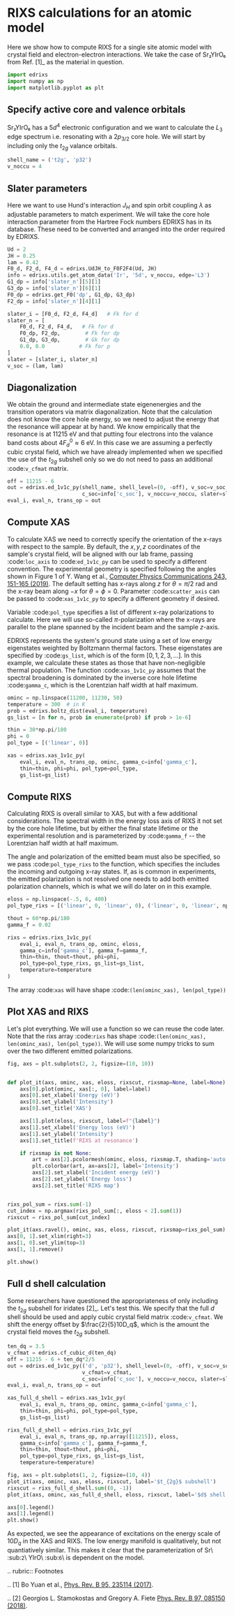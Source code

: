 # RIXS calculations for an atomic model
Here we show how to compute RIXS for a single site atomic model with crystal
field and electron-electron interactions. We take the case of
Sr₂YIrO₆ from Ref. [1]_ as the material in question.

```python
import edrixs
import numpy as np
import matplotlib.pyplot as plt
```

## Specify active core and valence orbitals
Sr₂YIrO₆  has a $5d^4$ electronic configuration and
we want to calculate the $L_3$ edge spectrum i.e. resonating with a
$2p_{3/2}$ core hole. We will start by including only the
$t_{2g}$ valance orbitals.

```python
shell_name = ('t2g', 'p32')
v_noccu = 4
```

## Slater parameters
Here we want to use Hund's interaction
$J_H$ and spin orbit coupling $\lambda$ as adjustable parameters
to match experiment. We will take
the core hole interaction parameter from the Hartree Fock numbers EDRIXS has
in its database. These need to be converted and arranged into the order
required by EDRIXS.




```python
Ud = 2
JH = 0.25
lam = 0.42
F0_d, F2_d, F4_d = edrixs.UdJH_to_F0F2F4(Ud, JH)
info = edrixs.utils.get_atom_data('Ir', '5d', v_noccu, edge='L3')
G1_dp = info['slater_n'][5][1]
G3_dp = info['slater_n'][6][1]
F0_dp = edrixs.get_F0('dp', G1_dp, G3_dp)
F2_dp = info['slater_n'][4][1]

slater_i = [F0_d, F2_d, F4_d]   # Fk for d
slater_n = [
    F0_d, F2_d, F4_d,   # Fk for d
    F0_dp, F2_dp,        # Fk for dp
    G1_dp, G3_dp,        # Gk for dp
    0.0, 0.0           # Fk for p
]
slater = [slater_i, slater_n]
v_soc = (lam, lam)
```

## Diagonalization
We obtain the ground and intermediate state eigenenergies and the transition
operators via matrix diagonalization. Note that the calculation does not know
the core hole energy, so we need to adjust the energy that the resonance will
appear at by hand. We know empirically that the resonance is at 11215 eV
and that putting four electrons into the valance band costs about
$4 F^0_d\approx6$ eV. In this case
we are assuming a perfectly cubic crystal field, which we have already
implemented when we specified the use of the $t_{2g}$ subshell only
so we do not need to pass an additional :code:`v_cfmat` matrix.




```python
off = 11215 - 6
out = edrixs.ed_1v1c_py(shell_name, shell_level=(0, -off), v_soc=v_soc,
                        c_soc=info['c_soc'], v_noccu=v_noccu, slater=slater)
eval_i, eval_n, trans_op = out
```

## Compute XAS
To calculate XAS we need to correctly specify the orientation of the x-rays
with respect to the sample. By default, the $x, y, z$ coordinates
of the sample's crystal field, will be aligned with our lab frame, passing
:code:`loc_axis` to :code:`ed_1v1c_py` can be used to specify a different
convention. The experimental geometry is specified following the angles
shown in Figure 1 of Y. Wang et al.,
[Computer Physics Communications 243, 151-165 (2019)](https://doi.org/10.1016/j.cpc.2019.04.018). The default
setting has x-rays along $z$ for $\theta=\pi/2$ rad
and the x-ray beam along $-x$ for
$\theta=\phi=0$. Parameter :code:`scatter_axis` can be passed to
:code:`xas_1v1c_py` to specify a different geometry if desired.

Variable :code:`pol_type` specifies a list of different x-ray
polarizations to calculate. Here we will use so-called $\pi$-polarization
where the x-rays are parallel to the plane spanned by the incident
beam and the sample $z$-axis.

EDRIXS represents the system's ground state using a set of
low energy eigenstates weighted by Boltzmann thermal factors.
These eigenstates are specified by :code:`gs_list`,
which is of the form $[0, 1, 2, 3, \dots]$. In this example, we
calculate these states as those that have non-negligible thermal
population. The function :code:`xas_1v1c_py` assumes that the spectral
broadening is dominated by the inverse core hole lifetime :code:`gamma_c`,
which is the Lorentzian half width at half maximum.




```python
ominc = np.linspace(11200, 11230, 50)
temperature = 300  # in K
prob = edrixs.boltz_dist(eval_i, temperature)
gs_list = [n for n, prob in enumerate(prob) if prob > 1e-6]

thin = 30*np.pi/180
phi = 0
pol_type = [('linear', 0)]

xas = edrixs.xas_1v1c_py(
    eval_i, eval_n, trans_op, ominc, gamma_c=info['gamma_c'],
    thin=thin, phi=phi, pol_type=pol_type,
    gs_list=gs_list)
```

## Compute RIXS
Calculating RIXS is overall similar to XAS, but with a few additional
considerations. The spectral width in the energy loss axis of RIXS it
not set by the core hole lifetime, but by either the final state lifetime
or the experimental resolution and is parameterized by :code:`gamma_f`
-- the Lorentzian half width at half maximum.

The angle and polarization of the emitted beam must also be specified, so
we pass :code:`pol_type_rixs` to the function, which specifies the
includes the incoming and outgoing x-ray states. If, as is common in
experiments, the emitted polarization is not resolved
one needs to add both emitted polarization channels, which is what we will
do later on in this example.




```python
eloss = np.linspace(-.5, 6, 400)
pol_type_rixs = [('linear', 0, 'linear', 0), ('linear', 0, 'linear', np.pi/2)]

thout = 60*np.pi/180
gamma_f = 0.02

rixs = edrixs.rixs_1v1c_py(
    eval_i, eval_n, trans_op, ominc, eloss,
    gamma_c=info['gamma_c'], gamma_f=gamma_f,
    thin=thin, thout=thout, phi=phi,
    pol_type=pol_type_rixs, gs_list=gs_list,
    temperature=temperature
)
```

The array :code:`xas` will have shape
:code:`(len(ominc_xas), len(pol_type))`



## Plot XAS and RIXS
Let's plot everything. We will use a function so we can reuse the code later.
Note that the rixs array :code:`rixs` has shape
:code:`(len(ominc_xas), len(ominc_xas), len(pol_type))`. We will use some numpy
tricks to sum over the two different emitted polarizations.




```python
fig, axs = plt.subplots(2, 2, figsize=(10, 10))


def plot_it(axs, ominc, xas, eloss, rixscut, rixsmap=None, label=None):
    axs[0].plot(ominc, xas[:, 0], label=label)
    axs[0].set_xlabel('Energy (eV)')
    axs[0].set_ylabel('Intensity')
    axs[0].set_title('XAS')

    axs[1].plot(eloss, rixscut, label=f"{label}")
    axs[1].set_xlabel('Energy loss (eV)')
    axs[1].set_ylabel('Intensity')
    axs[1].set_title(f'RIXS at resonance')

    if rixsmap is not None:
        art = axs[2].pcolormesh(ominc, eloss, rixsmap.T, shading='auto')
        plt.colorbar(art, ax=axs[2], label='Intensity')
        axs[2].set_xlabel('Incident energy (eV)')
        axs[2].set_ylabel('Energy loss')
        axs[2].set_title('RIXS map')


rixs_pol_sum = rixs.sum(-1)
cut_index = np.argmax(rixs_pol_sum[:, eloss < 2].sum(1))
rixscut = rixs_pol_sum[cut_index]

plot_it(axs.ravel(), ominc, xas, eloss, rixscut, rixsmap=rixs_pol_sum)
axs[0, 1].set_xlim(right=3)
axs[1, 0].set_ylim(top=3)
axs[1, 1].remove()

plt.show()
```

## Full d shell calculation
Some researchers have questioned the appropriateness of only including the
$t_{2g}$ subshell for iridates [2]_. Let's test this. We specify that
the full $d$ shell should be used and apply cubic crystal field matrix
:code:`v_cfmat`. We shift the energy offset by $\frac{2}{5}10D_q$, which
is the amount the crystal field moves the $t_{2g}$ subshell.




```python
ten_dq = 3.5
v_cfmat = edrixs.cf_cubic_d(ten_dq)
off = 11215 - 6 + ten_dq*2/5
out = edrixs.ed_1v1c_py(('d', 'p32'), shell_level=(0, -off), v_soc=v_soc,
                        v_cfmat=v_cfmat,
                        c_soc=info['c_soc'], v_noccu=v_noccu, slater=slater)
eval_i, eval_n, trans_op = out

xas_full_d_shell = edrixs.xas_1v1c_py(
    eval_i, eval_n, trans_op, ominc, gamma_c=info['gamma_c'],
    thin=thin, phi=phi, pol_type=pol_type,
    gs_list=gs_list)

rixs_full_d_shell = edrixs.rixs_1v1c_py(
    eval_i, eval_n, trans_op, np.array([11215]), eloss,
    gamma_c=info['gamma_c'], gamma_f=gamma_f,
    thin=thin, thout=thout, phi=phi,
    pol_type=pol_type_rixs, gs_list=gs_list,
    temperature=temperature)

fig, axs = plt.subplots(1, 2, figsize=(10, 4))
plot_it(axs, ominc, xas, eloss, rixscut, label='$t_{2g}$ subshell')
rixscut = rixs_full_d_shell.sum((0, -1))
plot_it(axs, ominc, xas_full_d_shell, eloss, rixscut, label='$d$ shell')

axs[0].legend()
axs[1].legend()
plt.show()
```

As expected, we see the appearance of excitations on the energy scale of
$10D_q$ in the XAS and RIXS. The low energy manifold is qualitatively,
but not quantiatively similar. This makes it clear that the parameterization
of Sr\ :sub:`2`\ YIrO\ :sub:`6`\  is dependent on the model.



.. rubric:: Footnotes

.. [1] Bo Yuan et al.,
       [Phys. Rev. B 95, 235114 (2017)](https://doi.org/10.1103/PhysRevB.95.235114).

.. [2] Georgios L. Stamokostas and Gregory A. Fiete
       [Phys. Rev. B 97, 085150 (2018)](https://doi.org/10.1103/PhysRevB.97.085150).


